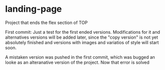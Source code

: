 # landing-page
Project that ends the flex section of TOP

First commit: 
Just a test for the first ended versions. Modifications for it and alternatives versions will be added later, since the "copy version" is not yet absolutely
finished and versions with images and variatios of style will start soon.

A mistaken version was pushed in the first commit, which was bugged an looke as an alteranative version of the project. Now that error is solved


